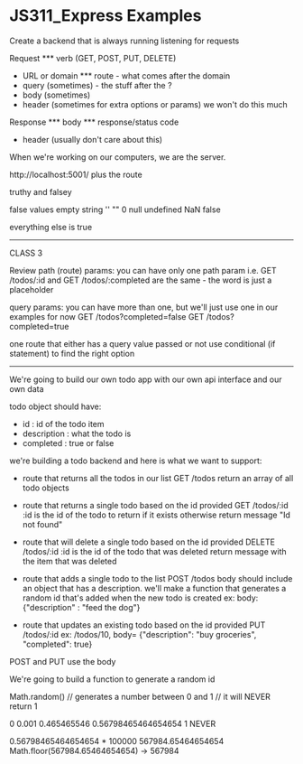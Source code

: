 # JS311_Express Examples

Create a backend that is 
always running
listening for requests

Request
*** verb (GET, POST, PUT, DELETE)
- URL or domain 
*** route - what comes after the domain
- query (sometimes) - the stuff after the ?
- body (sometimes)
- header (sometimes for extra options or params) we won't do this much

Response
*** body
*** response/status code
- header (usually don't care about this)

When we're working on our computers, we are the server.

http://localhost:5001/ plus the route

truthy and falsey

false values
   empty string '' ""
   0
   null
   undefined
   NaN
   false

everything else is true

************************

CLASS 3

Review
path (route) params:
you can have only one path param
i.e.
GET /todos/:id and
GET /todos/:completed
are the same - the word is just a placeholder

query params:
you can have more than one, but we'll just use one in our examples for now
GET /todos?completed=false
GET /todos?completed=true

one route that either has a query value passed or not
use conditional (if statement) to find the right option

***************

We're going to build our own todo app with our own api interface and our own data

todo object should have:
- id : id of the todo item
- description : what the todo is
- completed : true or false


we're building a todo backend and here is what we want to support:

- route that returns all the todos in our list 
   GET /todos
   return an array of all todo objects

- route that returns a single todo based on the id provided
   GET /todos/:id
      :id is the id of the todo to return if it exists
      otherwise return message "Id not found"

- route that will delete a single todo based on the id provided
   DELETE /todos/:id
      :id is the id of the todo that was deleted
      return message with the item that was deleted

- route that adds a single todo to the list
   POST /todos
      body should include an object that has a description.
      we'll make a function that generates a random id that's added
         when the new todo is created
      ex: body: 
      {"description" : "feed the dog"}

- route that updates an existing todo based on the id provided
   PUT /todos/:id
   ex: /todos/10, body= {"description": "buy groceries", "completed": true}

POST and PUT use the body


We're going to build a function to generate a random id

Math.random()  // generates a number between 0 and 1
               // it will NEVER return 1

0
0.001
0.465465546
0.56798465464654654
1 NEVER

0.56798465464654654 * 100000
567984.65464654654
Math.floor(567984.65464654654) -> 567984
